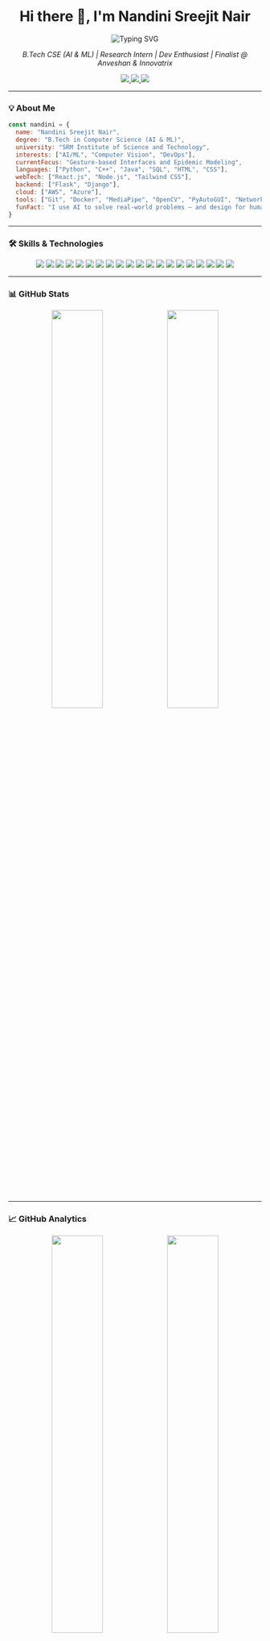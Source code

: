 <h1 align="center">Hi there 👋, I'm Nandini Sreejit Nair</h1>
<p align="center">
  <img src="https://readme-typing-svg.demolab.com?font=Fira+Code&weight=500&pause=1000&color=F76C6C&center=true&vCenter=true&width=1000&lines=Hello+there!+I'm+Nandini+%F0%9F%91%8B;AI+%26+ML+Researcher+%F0%9F%A4%96+%7C+Developer+%F0%9F%92%BB+%7C+Designer+%F0%9F%8E%A8;Finalist+%40+Anveshan+%26+Innovatrix+%F0%9F%8F%86" alt="Typing SVG" />
</p>

<p align="center">
  <i>B.Tech CSE (AI & ML) | Research Intern | Dev Enthusiast | Finalist @ Anveshan & Innovatrix</i>  
</p>

<p align="center">
  <a href="https://www.linkedin.com/in/nandini-sreejit-nair">
    <img src="https://img.shields.io/badge/-LinkedIn-blue?style=flat-square&logo=linkedin" />
  </a>
  <a href="https://github.com/nandinisnair">
    <img src="https://img.shields.io/badge/-GitHub-black?style=flat-square&logo=github" />
  </a>
  <a href="mailto:nandinisnair10@gmail.com">
    <img src="https://img.shields.io/badge/-Email-red?style=flat-square&logo=gmail&logoColor=white" />
  </a>
</p>

---

### 💡 About Me

```js
const nandini = {
  name: "Nandini Sreejit Nair",
  degree: "B.Tech in Computer Science (AI & ML)",
  university: "SRM Institute of Science and Technology",
  interests: ["AI/ML", "Computer Vision", "DevOps"],
  currentFocus: "Gesture-based Interfaces and Epidemic Modeling",
  languages: ["Python", "C++", "Java", "SQL", "HTML", "CSS"],
  webTech: ["React.js", "Node.js", "Tailwind CSS"],
  backend: ["Flask", "Django"],
  cloud: ["AWS", "Azure"],
  tools: ["Git", "Docker", "MediaPipe", "OpenCV", "PyAutoGUI", "NetworkX"],
  funFact: "I use AI to solve real-world problems — and design for humans, not just machines!"
}
```

---

### 🛠️ Skills & Technologies

<p align="center">
  <!-- Programming Languages -->
  <img src="https://img.shields.io/badge/Python-3776AB?style=for-the-badge&logo=python&logoColor=white"/>
  <img src="https://img.shields.io/badge/C++-00599C?style=for-the-badge&logo=cplusplus&logoColor=white"/>
  <img src="https://img.shields.io/badge/Java-ED8B00?style=for-the-badge&logo=java&logoColor=white"/>
  <img src="https://img.shields.io/badge/HTML5-E34F26?style=for-the-badge&logo=html5&logoColor=white"/>
  <img src="https://img.shields.io/badge/CSS3-1572B6?style=for-the-badge&logo=css3&logoColor=white"/>

  <!-- Frontend & Web Frameworks -->
  <img src="https://img.shields.io/badge/React-20232A?style=for-the-badge&logo=react&logoColor=61DAFB"/>
  <img src="https://img.shields.io/badge/Tailwind-38B2AC?style=for-the-badge&logo=tailwind-css&logoColor=white"/>

  <!-- Backend Frameworks -->
  <img src="https://img.shields.io/badge/Flask-000000?style=for-the-badge&logo=flask&logoColor=white"/>
  <img src="https://img.shields.io/badge/Django-092E20?style=for-the-badge&logo=django&logoColor=white"/>

  <!-- Cloud & DevOps -->
  <img src="https://img.shields.io/badge/AWS-FF9900?style=for-the-badge&logo=amazon-aws&logoColor=white"/>
  <img src="https://img.shields.io/badge/Azure-0078D4?style=for-the-badge&logo=azure-devops&logoColor=white"/>
  <img src="https://img.shields.io/badge/Git-F05032?style=for-the-badge&logo=git&logoColor=white"/>

  <!-- Databases -->
  <img src="https://img.shields.io/badge/PostgreSQL-336791?style=for-the-badge&logo=postgresql&logoColor=white"/>
  <img src="https://img.shields.io/badge/MySQL-4479A1?style=for-the-badge&logo=mysql&logoColor=white"/>

  <!-- AI/ML & CV -->
  <img src="https://img.shields.io/badge/TensorFlow-FF6F00?style=for-the-badge&logo=tensorflow&logoColor=white"/>
  <img src="https://img.shields.io/badge/scikit--learn-F7931E?style=for-the-badge&logo=scikit-learn&logoColor=white"/>
  <img src="https://img.shields.io/badge/OpenCV-5C3EE8?style=for-the-badge&logo=opencv&logoColor=white"/>
  <img src="https://img.shields.io/badge/MediaPipe-FF6F00?style=for-the-badge&logo=google&logoColor=white"/>
  <img src="https://img.shields.io/badge/NLP-9E9E9E?style=for-the-badge&logo=academia&logoColor=white"/>
  <img src="https://img.shields.io/badge/PyAutoGUI-282C34?style=for-the-badge&logo=python&logoColor=white"/>
</p>

---

### 📊 GitHub Stats

<p align="center">
  <img src="https://github-readme-stats.vercel.app/api?username=nandinisnair&show_icons=true&theme=radical" width="45%" />
  <img src="https://github-readme-stats.vercel.app/api/top-langs/?username=nandinisnair&layout=compact&theme=radical" width="45%" />
</p>

---

### 📈 GitHub Analytics

<p align="center">
  <img src="https://github-readme-streak-stats.herokuapp.com?user=nandinisnair&theme=radical" width="45%" />
  <img src="https://github-profile-summary-cards.vercel.app/api/cards/profile-details?username=nandinisnair&theme=radical" width="45%" />
</p>
